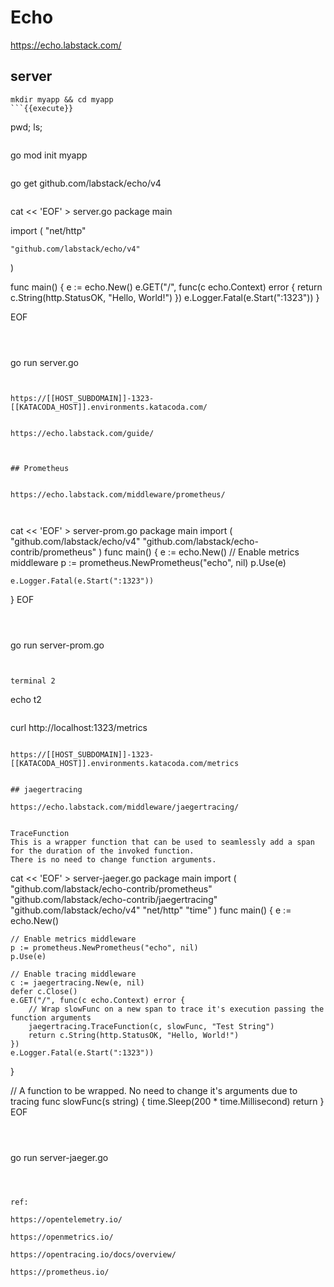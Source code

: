 # Echo

https://echo.labstack.com/


## server
```
mkdir myapp && cd myapp
```{{execute}}

```
pwd;
ls;
```{{execute}}

```
go mod init myapp
```{{execute}}

```
go get github.com/labstack/echo/v4
```{{execute}}

```
cat << 'EOF' > server.go
package main

import (
	"net/http"
	
	"github.com/labstack/echo/v4"
)

func main() {
	e := echo.New()
	e.GET("/", func(c echo.Context) error {
		return c.String(http.StatusOK, "Hello, World!")
	})
	e.Logger.Fatal(e.Start(":1323"))
}

EOF

```{{execute}}



```
go run server.go
```{{execute}}


https://[[HOST_SUBDOMAIN]]-1323-[[KATACODA_HOST]].environments.katacoda.com/


https://echo.labstack.com/guide/



## Prometheus


https://echo.labstack.com/middleware/prometheus/



```
cat << 'EOF' > server-prom.go
package main
import (
    "github.com/labstack/echo/v4"
    "github.com/labstack/echo-contrib/prometheus"
)
func main() {
    e := echo.New()
    // Enable metrics middleware
    p := prometheus.NewPrometheus("echo", nil)
    p.Use(e)

    e.Logger.Fatal(e.Start(":1323"))
}
EOF

```{{execute}}



```
go run server-prom.go
```{{execute}}


terminal 2
```
echo t2
```{{execute T2}}

```
curl http://localhost:1323/metrics
```{{execute T2}}

https://[[HOST_SUBDOMAIN]]-1323-[[KATACODA_HOST]].environments.katacoda.com/metrics


## jaegertracing

https://echo.labstack.com/middleware/jaegertracing/


TraceFunction
This is a wrapper function that can be used to seamlessly add a span for the duration of the invoked function. 
There is no need to change function arguments.

```
cat << 'EOF' > server-jaeger.go
package main
import (
    "github.com/labstack/echo-contrib/prometheus"
    "github.com/labstack/echo-contrib/jaegertracing"
    "github.com/labstack/echo/v4"
    "net/http"
    "time"
)
func main() {
    e := echo.New()
    
    // Enable metrics middleware
    p := prometheus.NewPrometheus("echo", nil)
    p.Use(e)

    // Enable tracing middleware
    c := jaegertracing.New(e, nil)
    defer c.Close()
    e.GET("/", func(c echo.Context) error {
        // Wrap slowFunc on a new span to trace it's execution passing the function arguments
		jaegertracing.TraceFunction(c, slowFunc, "Test String")
        return c.String(http.StatusOK, "Hello, World!")
    })
    e.Logger.Fatal(e.Start(":1323"))
}

// A function to be wrapped. No need to change it's arguments due to tracing
func slowFunc(s string) {
	time.Sleep(200 * time.Millisecond)
	return
}
EOF

```{{execute}}



```
go run server-jaeger.go
```{{execute}}



ref:

https://opentelemetry.io/

https://openmetrics.io/

https://opentracing.io/docs/overview/

https://prometheus.io/

